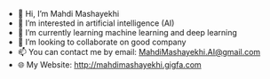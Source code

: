- 👋 Hi, I’m Mahdi Mashayekhi
- 👀 I’m interested in artificial intelligence (AI)
- 🌱 I’m currently learning machine learning and deep learning
- 💞️ I’m looking to collaborate on good company
- 📫 You can contact me by email: MahdiMashayekhi.AI@gmail.com
- 🌐 My Website: http://mahdimashayekhi.gigfa.com
<!---
MahdiMashayekhi-AI/MahdiMashayekhi-AI is a ✨ special ✨ repository because its `README.md` (this file) appears on your GitHub profile.
You can click the Preview link to take a look at your changes.
--->
